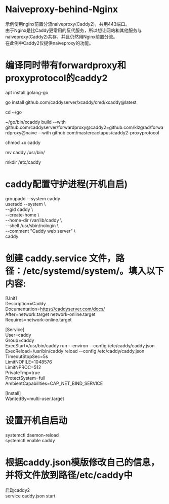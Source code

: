 # Naiveproxy-behind-Nginx
示例使用nginx前置分流naiveproxy(Caddy2)，共用443端口。 \
由于Nginx是比Caddy更常用的反代服务，所以想让网站和其他服务与naiveproxy(Caddy2)共存，并且仍然用Nginx前置分流。\
在此例中Caddy2仅提供naiveproxy的功能。


# 编译同时带有forwardproxy和proxyprotocol的caddy2
apt install golang-go 

go install github.com/caddyserver/xcaddy/cmd/xcaddy@latest 

cd ~/go

~/go/bin/xcaddy build --with github.com/caddyserver/forwardproxy@caddy2=github.com/klzgrad/forwardproxy@naive --with github.com/mastercactapus/caddy2-proxyprotocol

chmod +x caddy

mv caddy /usr/bin/

mkdir /etc/caddy

# caddy配置守护进程(开机自启)

groupadd --system caddy  
useradd --system \  
    --gid caddy \  
    --create-home \  
    --home-dir /var/lib/caddy \  
    --shell /usr/sbin/nologin \  
    --comment "Caddy web server" \  
    caddy

# 创建 caddy.service 文件，路径：/etc/systemd/system/。填入以下内容:
[Unit] \
Description=Caddy \
Documentation=https://caddyserver.com/docs/ \
After=network.target network-online.target \
Requires=network-online.target 

[Service] \
User=caddy \
Group=caddy \
ExecStart=/usr/bin/caddy run --environ --config /etc/caddy/caddy.json \
ExecReload=/usr/bin/caddy reload --config /etc/caddy/caddy.json \
TimeoutStopSec=5s \
LimitNOFILE=1048576 \
LimitNPROC=512 \
PrivateTmp=true \
ProtectSystem=full \
AmbientCapabilities=CAP_NET_BIND_SERVICE 

[Install] \
WantedBy=multi-user.target 

# 设置开机自启动
systemctl daemon-reload \
systemctl enable caddy

# 根据caddy.json模版修改自己的信息，并将文件放到路径/etc/caddy中  
启动caddy2  
service caddy.json start







